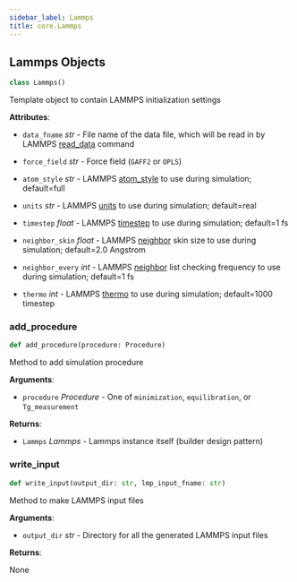 ```yaml
---
sidebar_label: Lammps
title: core.Lammps
---
```


## Lammps Objects

```python
class Lammps()
```

Template object to contain LAMMPS initialization settings

**Attributes**:

- `data_fname` _str_ - File name of the data file, which will be read in by LAMMPS
  [read_data](https://docs.lammps.org/read_data.html) command
  
- `force_field` _str_ - Force field (`GAFF2` or `OPLS`)
  
- `atom_style` _str_ - LAMMPS [atom_style](https://docs.lammps.org/atom_style.html)
  to use during simulation; default=full
  
- `units` _str_ - LAMMPS [units](https://docs.lammps.org/units.html) to use during
  simulation; default=real
  
- `timestep` _float_ - LAMMPS [timestep](https://docs.lammps.org/timestep.html) to
  use during simulation; default=1 fs
  
- `neighbor_skin` _float_ - LAMMPS [neighbor](https://docs.lammps.org/neighbor.html)
  skin size to use during simulation; default=2.0 Angstrom
  
- `neighbor_every` _int_ - LAMMPS [neighbor](https://docs.lammps.org/neighbor.html)
  list checking frequency to use during simulation; default=1 fs
  
- `thermo` _int_ - LAMMPS [thermo](https://docs.lammps.org/thermo.html) to use during
  simulation; default=1000 timestep

### add\_procedure

```python
def add_procedure(procedure: Procedure)
```

Method to add simulation procedure

**Arguments**:

- `procedure` _Procedure_ - One of `minimization`, `equilibration`, or `Tg_measurement`
  

**Returns**:

- `Lammps` _Lammps_ - Lammps instance itself (builder design pattern)

### write\_input

```python
def write_input(output_dir: str, lmp_input_fname: str)
```

Method to make LAMMPS input files

**Arguments**:

- `output_dir` _str_ - Directory for all the generated LAMMPS input files
  

**Returns**:

  None

